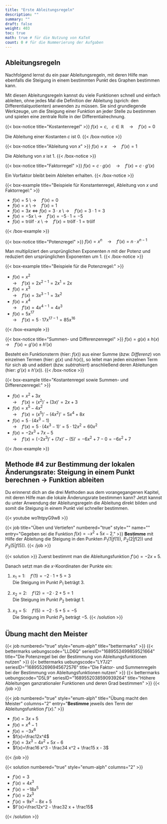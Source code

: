 ```yaml
---
title: "Erste Ableitungsregeln"
description: ""
summary: ""
draft: false
weight: 403
toc: true
math: true # für die Nutzung von KaTeX
count: 0 # für die Nummerierung der Aufgaben
---
```


## Ableitungsregeln

Nachfolgend lernst du ein paar Ableitungsregeln, mit deren Hilfe man ebenfalls die Steigung in einem bestimmten Punkt des Graphen bestimmen kann.

Mit diesen Ableitungsregeln kannst du viele Funktionen schnell und einfach ableiten, ohne jedes Mal die Definition der Ableitung (sprich: den Differentialquotienten) anwenden zu müssen. Sie sind grundlegende Werkzeuge, um die Steigung einer Funktion an jeder Stelle zu bestimmen und spielen eine zentrale Rolle in der Differentialrechnung.

<!-- Kostantenregel -->
{{< box-notice title="Kostantenregel" >}}
$f(x)=c, \hspace{10pt} c \in \mathbb{R} \quad \rightarrow \quad f'(x) = 0$

Die Ableitung einer Kostanten $c$ ist $0$.
{{< /box-notice >}}

<!-- Ableitung von x -->
{{< box-notice title="Ableitung von $x$" >}}
$f(x)=x \quad \rightarrow \quad f'(x) = 1$

Die Ableitung von $x$ ist $1$.
{{< /box-notice >}}

<!-- Faktorregel -->
{{< box-notice title="Faktorregel" >}}
$f(x) = c \cdot g(x) \quad \rightarrow \quad f'(x) = c \cdot g'(x)$

Ein Vorfaktor bleibt beim Ableiten erhalten.
{{< /box-notice >}}

<!-- Beispiele für Konstantenregel, Ableitung von $x$ und Faktorregel -->
{{< box-example title="Beispiele für Konstantenregel, Ableitung von $x$ und Faktorregel:" >}}

- $f(x)=5$ \ $\rightarrow \quad f'(x) = 0$
- $f(x)=x$ \ $\rightarrow \quad f'(x) = 1$
- $f(x)=3x \Leftrightarrow f(x)=3 \cdot x$ \ $\rightarrow \quad f'(x) = 3 \cdot 1 = 3$
- $f(x)=-5x$ \ $\rightarrow \quad f'(x) = -5 \cdot 1 = -5$
- $f(x)= \text{trölf} \cdot x$ \ $\rightarrow \quad f'(x) = \text{trölf} \cdot 1 = \text{trölf}$

{{< /box-example >}}

<!-- Potenzregel -->
{{< box-notice title="Potenzregel" >}}
$f(x) = x^n \quad \rightarrow \quad f'(x) = n \cdot x^{n-1}$

Man multipliziert den ursprünglichen Exponenten $n$ mit der Potenz und reduziert den ursprünglichen Exponenten um $1$.
{{< /box-notice >}}

<!-- Beispiele für die Potenzregel -->
{{< box-example title="Beispiele für die Potenzregel:" >}}

- $f(x)=x^2$ \
$\rightarrow \quad f'(x) = 2x^{2-1}=2x^1=2x$
- $f(x)=x^3$ \
$\rightarrow \quad f'(x) = 3x^{3-1}=3x^2$
- $f(x)=x^4$ \
$\rightarrow \quad f'(x) = 4x^{4-1}=4x^3$
- $f(x)=5x^{17}$ \
$\rightarrow \quad f'(x) = 5 \cdot 17x^{17-1}=85x^{16}$

{{< /box-example >}}

<!-- Summen- und Differenzenregel -->
{{< box-notice title="Summen- und Differenzenregel" >}}
$f(x) = g(x) \pm h(x)$ \
$\rightarrow \quad f'(x) = g'(x) \pm h'(x)$

Besteht ein Funktionsterm (hier: $f(x)$) aus einer Summe (*bzw. Differenz*) von einzelnen Termen (hier: $g(x)$ und $h(x)$), so leitet man jeden einzelnen Term für sich ab und addiert (*bzw. subtrahiert*) anschließend deren Ableitungen (hier: $g'(x) \pm h'(x)$).
{{< /box-notice >}}

<!-- Beispiele für alle bisherigen Ableitungsregeln zusammen -->
{{< box-example title="Kostantenregel sowie Summen- und Differenzenregel:" >}}

- $f(x)=x^2 + 3x$ \
$\rightarrow \quad f'(x) = (x^2)' + (3x)' = 2x + 3$
- $f(x)=x^5 - 4x^2$ \
$\rightarrow \quad f'(x) = (x^5)' - (4x^2)' = 5x^4 + 8x$
- $f(x)=5 \cdot (4x^3 - 1)$ \
$\rightarrow \quad f'(x) = 5 \cdot (4x^3 - 1)'= 5 \cdot 12x^2 = 60x^2$
- $f(x)=-2x^3 + 7x - 5$ \
$\rightarrow \quad f'(x) = (-2x^3)' + (7x)' - (5)' = -6x^2 + 7 - 0 = -6x^2 + 7$

{{< /box-example >}}

## Methode #4 zur Bestimmung der lokalen Änderungsrate: Steigung in einem Punkt berechnen $\rightarrow$ Funktion ableiten

Du erinnerst dich an die drei Methoden aus dem vorangegangenen Kapitel, mit deren Hilfe man die lokale Änderungsrate bestimmen kann? Jetzt kannst du unter Anwendung der Ableitungsregeln die Ableitung direkt bilden und somit die Steigung in einem Punkt viel schneller bestimmen.

{{< youtube wo1htpyG9w8 >}}

{{< job title="Üben und Vertiefen" numbered="true" style="" name="" entry="Gegeben sei die Funktion $f(x)= -x^2 + 5x - 2$." >}}
**Bestimme** mit Hilfe der Ableitung die Steigung in den Punkten $P_1 \left(1|f(1)\right)$, $P_2 \left(2|f(2)\right)$ und $P_3 \left(5|f(5)\right)$.
{{< /job >}}

{{< solution >}}
Zuerst bestimmt man die Ableitungsfunktion $f'(x)=-2x+5$.

Danach setzt man die $x$-Koordinaten der Punkte ein:

1. $x_1=1: \quad f'(1)=-2 \cdot 1 + 5 = 3$ \
Die Steigung im Punkt $P_1$ beträgt $3$.

2. $x_2=2: \quad f'(2)=-2 \cdot 2 + 5 = 1$ \
Die Steigung im Punkt $P_2$ beträgt $1$.

3. $x_3=5: \quad f'(5)=-2 \cdot 5 + 5 = -5$ \
Die Steigung im Punkt $P_3$ beträgt $-5$.
{{< /solution >}}

## Übung macht den Meister

{{< job numbered="true" style="enum-alph" title="bettermarks" >}}
{{< bettermarks uebungscode="LLD6Q" seriesID="1689552499859521664" title="Die Potenzregel bei der Bestimmung von Ableitungsfunktionen nutzen" >}}
{{< bettermarks uebungscode="LY7J2" seriesID="1689552696945672576" title="Die Faktor- und Summenregeln bei der Bestimmung von Ableitungsfunktionen nutzen" >}}
{{< bettermarks uebungscode="D5L9" seriesID="1689552038590939264" title="Höhere Ableitungen ganzrationaler Funktionen und deren Grad bestimmen" >}}
{{< /job >}}

{{< job numbered="true" style="enum-alph" title="Übung macht den Meister" columns="2" entry="**Bestimme** jeweils den Term der Ableitungsfunktion $f'(x)$." >}}

- $f(x)=3x+5$
- $f(x)=x^4-1$
- $f(x)=-3x^6$
- $f(x)=\frac12x^4$
- $f(x)=3x^3-4x^2+5x-6$
- $f(x)=\frac16 x^3 - \frac34 x^2 + \frac15 x - 3$

{{< /job >}}

{{< solution numbered="true" style="enum-alph" columns="2" >}}

- $f'(x)=3$
- $f'(x)=4x^3$
- $f'(x)=-18x^5$
- $f'(x)=2x^3$
- $f'(x)=9x^2 - 8x + 5$
- $f'(x)=\frac12x^2 - \frac32 x + \frac15$

{{< /solution >}}
